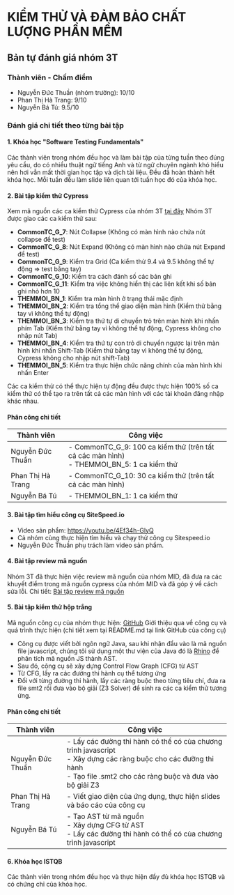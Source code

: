 # KIỂM THỬ VÀ ĐẢM BẢO CHẤT LƯỢNG PHẦN MỀM
## Bản tự đánh giá nhóm 3T
###  Thành viên - Chấm điểm

* Nguyễn Đức Thuần (nhóm trưởng): 10/10
* Phan Thị Hà Trang: 9/10
* Nguyễn Bá Tú: 9.5/10

### Đánh giá chi tiết theo từng bài tập

#### 1. Khóa học "Software Testing Fundamentals"
Các thành viên trong nhóm đều học và làm bài tập của từng tuần theo đúng yêu cầu, do có nhiều thuật ngữ tiếng Anh và từ ngữ chuyên ngành khó hiểu nên hơi vẫn mất thời gian học tập và dịch tài liệu.
Đều đã hoàn thành hết khóa học.
Mỗi tuần đều làm slide liên quan tới tuần học đó của khóa học.

#### 2. Bài tập kiểm thử Cypress
Xem mã nguồn các ca kiểm thử Cypress của nhóm 3T [tại đây](https://github.com/truonganhhoang/int3117-2017/tree/master/Group/3T)
Nhóm 3T được giao các ca kiểm thử sau:
- **CommonTC_G_7**:	Nút Collapse (Không có màn hình nào chứa nút collapse để test)
- **CommonTC_G_8**:	Nút Expand (Không có màn hình nào chứa nút Expand để test)
- **CommonTC_G_9**: Kiểm tra Grid (Ca kiểm thử 9.4 và 9.5 không thể tự động => test bằng tay)
- **CommonTC_G_10**: Kiểm tra cách đánh số các bản ghi
- **CommonTC_G_11**: Kiểm tra việc không hiển thị các liên kết khi số bản ghi nhỏ hơn 10
- **THEMMOI_BN_1**:	Kiểm tra màn hình ở trạng thái mặc định
- **THEMMOI_BN_2**:	Kiểm tra tổng thể giao diện màn hình (Kiểm thử bằng tay vì không thể tự động)
- **THEMMOI_BN_3**:	Kiểm tra thứ tự di chuyển trỏ trên màn hình khi nhấn phím Tab (Kiểm thử bằng tay vì không thể tự động, Cypress không cho nhập nút Tab)
- **THEMMOI_BN_4**:	Kiểm tra thứ tự con trỏ di chuyển ngược lại trên màn hình khi nhấn Shift-Tab (Kiểm thử bằng tay vì không thể tự động, Cypress không cho nhập nút shift-Tab)
- **THEMMOI_BN_5**:	Kiểm tra thực hiện chức năng chính của màn hình khi nhấn Enter

Các ca kiểm thử có thể thực hiện tự động đều được thực hiện 100% số ca kiểm thử có thể tạo ra trên tất cả các màn hình với các tài khoản đăng nhập khác nhau.

#### Phân công chi tiết
| Thành viên | Công việc |
|----------------|-----------------------------------------------|
| Nguyễn Đức Thuần 	| - CommonTC_G_9: 100 ca kiểm thử (trên tất cả các màn hình) </br> - THEMMOI_BN_5: 1 ca kiểm thử </br>|
| Phan Thị Hà Trang                 	| - CommonTC_G_10: 30 ca kiểm thử (trên tất cả các màn hình) |
| Nguyễn Bá Tú                     	| - THEMMOI_BN_1: 1 ca kiểm thử |

#### 3. Bài tập tìm hiểu công cụ SiteSpeed.io
* Video sản phẩm: https://youtu.be/4Ef34h-GlyQ
* Cả nhóm cùng thực hiện tìm hiểu và chạy thử công cụ Sitespeed.io
* Nguyễn Đức Thuần phụ trách làm video sản phẩm.

#### 4. Bài tập review mã nguồn
Nhóm 3T đã thực hiện việc review mã nguồn của nhóm MID, đã đưa ra các khuyết điểm trong mã nguồn cypress của nhóm MID và đã góp ý về cách sửa lỗi.
Chi tiết: [Bài tập review mã nguồn](https://github.com/truonganhhoang/int3117-2017/blob/master/Group/3T/README.md) 

#### 5. Bài tập kiểm thử hộp trắng
Mã nguồn công cụ của nhóm thực hiện: [GitHub](https://github.com/batu4404/js-data-flow-testing) 
Giới thiệu qua về công cụ và quá trình thực hiện  (chi tiết xem tại README.md tại link GitHub của công cụ)
- Công cụ được viết bởi ngôn ngữ Java, sau khi nhận đầu vào là mã nguồn file javascript, chúng tôi sử dụng một thư viện của Java đó là [Rhino](https://developer.mozilla.org/en-US/docs/Mozilla/Projects/Rhino) để phân tích mã nguồn JS thành AST.
- Sau đó, công cụ sẽ xây dựng Control Flow Graph (CFG) từ AST
- Từ CFG, lấy ra các đường thi hành cụ thể tương ứng
- Đối với từng đường thi hành, lấy các ràng buộc theo từng tiêu chí, đưa ra file smt2 rồi đưa vào bộ giải (Z3 Solver) để sinh ra các ca kiểm thử tương ứng.
#### Phân công chi tiết
| Thành viên | Công việc |
|----------------|-----------------------------------------------|
| Nguyễn Đức Thuần 	| - Lấy các đường thi hành có thể có của chương trình javascript </br> - Xây dựng các ràng buộc cho các đường thi hành</br> - Tạo file .smt2 cho các ràng buộc và đưa vào bộ giải Z3 |
| Phan Thị Hà Trang                 	| - Viết giao diện của ứng dụng, thực hiện slides và báo cáo của công cụ |
| Nguyễn Bá Tú                     	| - Tạo AST từ mã nguồn </br> - Xây dựng CFG từ AST </br> - Lấy các đường thi hành có thể có của chương trình javascript |

#### 6. Khóa học ISTQB
Các thành viên trong nhóm đều học và thực hiện đầy đủ khóa học ISTQB và có chứng chỉ của khóa học.
